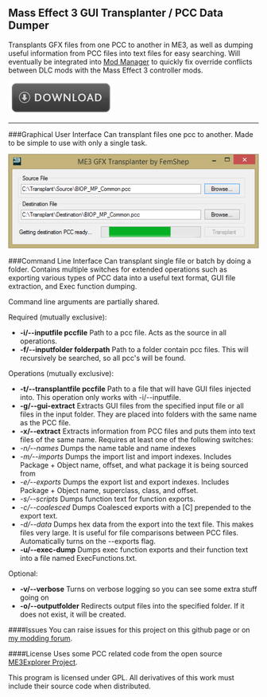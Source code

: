 ## Mass Effect 3 GUI Transplanter / PCC Data Dumper
Transplants GFX files from one PCC to another in ME3, as well as dumping useful information from PCC files into text files for easy searching. Will eventually be integrated into [Mod Manager](http://github.com/mgamerz/me3modmanager) to quickly fix override conflicts between DLC mods with the Mass Effect 3 controller mods.

[![Download Latest Build](https://github.com/Mgamerz/ME3-GUI-Transplanter/raw/static/download-button.png)](https://github.com/Mgamerz/ME3-GUI-Transplanter/releases/latest)

---

###Graphical User Interface
Can transplant files one pcc to another. Made to be simple to use with only a single task.

![GUI Image](https://github.com/Mgamerz/ME3-GUI-Transplanter/raw/static/gui-1.png)

###Command Line Interface
Can transplant single file or batch by doing a folder. Contains multiple switches for extended operations such as exporting various types of PCC data into a useful text format, GUI file extraction, and Exec function dumping.

Command line arguments are partially shared.

Required (mutually exclusive):
 * **-i/--inputfile pccfile** Path to a pcc file. Acts as the source in all operations.
 * **-f/--inputfolder folderpath** Path to a folder contain pcc files. This will recursively be searched, so all pcc's will be found.

Operations (mutually exclusive):
 * **-t/--transplantfile pccfile** Path to a file that will have GUI files injected into. This operation only works with -i/--inputfile.
 * **-g/--gui-extract** Extracts GUI files from the specified input file or all files in the input folder. They are placed into folders with the same name as the PCC file.
 * **-x/--extract** Extracts information from PCC files and puts them into text files of the same name. Requires at least one of the following switches:
  * _-n/--names_ Dumps the name table and name indexes
  * _-m/--imports_ Dumps the import list and import indexes. Includes Package + Object name, offset, and what package it is being sourced from
  * _-e/--exports_ Dumps the export list and export indexes. Includes Package + Object name, superclass, class, and offset.
  * _-s/--scripts_ Dumps function text for function exports. 
  * _-c/--coalesced_ Dumps Coalesced exports with a [C] prepended to the export text.
  * _-d/--data_ Dumps hex data from the export into the text file. This makes files very large. It is useful for file comparisons between PCC files. Automatically turns on the --exports flag.
 * **-u/--exec-dump** Dumps exec function exports and their function text into a file named ExecFunctions.txt.

Optional:
* **-v/--verbose** Turns on verbose logging so you can see some extra stuff going on
* **-o/--outputfolder** Redirects output files into the specified folder. If it does not exist, it will be created.


####Issues
You can raise issues for this project on this github page or on [my modding forum](http://me3tweaks.com/forums).

####License
Uses some PCC related code from the open source [ME3Explorer Project](http://github.com/me3explorer/me3explorer).

This program is licensed under GPL. All derivatives of this work must include their source code when distributed.
